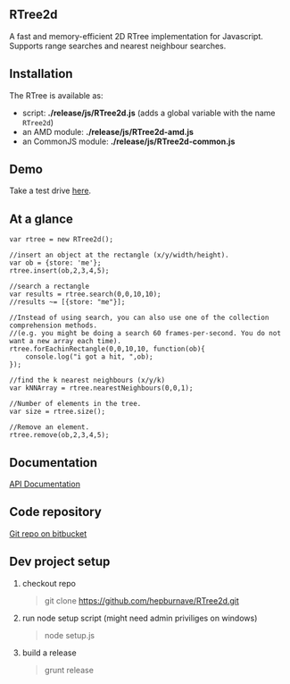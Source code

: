 RTree2d
-------

A fast and memory-efficient 2D RTree implementation for Javascript. Supports range searches and nearest neighbour searches.

## Installation

The RTree is available as:
- script: **./release/js/RTree2d.js** (adds a global variable with the name `RTree2d`)
- an AMD module: **./release/js/RTree2d-amd.js**
- an CommonJS module: **./release/js/RTree2d-common.js**

## Demo

Take a test drive [here](http://rtree2d.hepburnave.com).

## At a glance

    var rtree = new RTree2d();

    //insert an object at the rectangle (x/y/width/height).
    var ob = {store: 'me'};
    rtree.insert(ob,2,3,4,5);

    //search a rectangle
    var results = rtree.search(0,0,10,10);
    //results ~= [{store: "me"}];

    //Instead of using search, you can also use one of the collection comprehension methods.
    //(e.g. you might be doing a search 60 frames-per-second. You do not want a new array each time).
    rtree.forEachinRectangle(0,0,10,10, function(ob){
        console.log("i got a hit, ",ob);
    });

    //find the k nearest neighbours (x/y/k)
    var kNNArray = rtree.nearestNeighbours(0,0,1);

    //Number of elements in the tree.
    var size = rtree.size();

    //Remove an element.
    rtree.remove(ob,2,3,4,5);


## Documentation

[API Documentation](http://rtree2d.hepburnave.com/jsdoc/)

## Code repository

[Git repo on bitbucket](https://github.com/hepburnave/RTree2d)

## Dev project setup

1) checkout repo

    > git clone https://github.com/hepburnave/RTree2d.git

2) run node setup script (might need admin priviliges on windows)

    > node setup.js

3) build a release

    > grunt release

